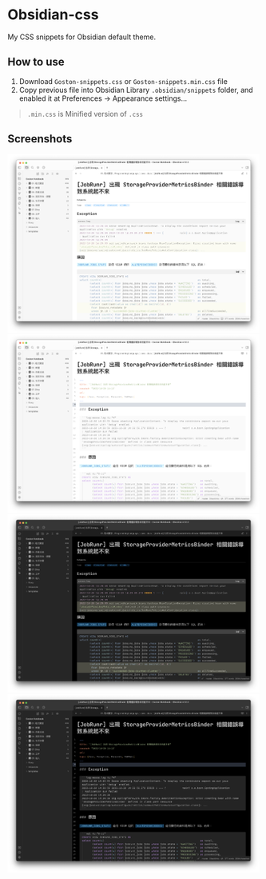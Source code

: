 # Obsidian-css

My CSS snippets for Obsidian default theme.

## How to use

1. Download `Goston-snippets.css` or `Goston-snippets.min.css` file 
2. Copy previous file into Obsidian Library `.obsidian/snippets` folder, and enabled it at Preferences → Appearance settings...

> `.min.css` is Minified version of `.css`

## Screenshots

![Screenshot](https://github.com/Goston/Obsidian-css/blob/master/01.png)
![Screenshot](https://github.com/Goston/Obsidian-css/blob/master/02.png)
![Screenshot](https://github.com/Goston/Obsidian-css/blob/master/03.png)
![Screenshot](https://github.com/Goston/Obsidian-css/blob/master/04.png)
